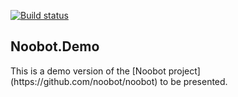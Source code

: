 [![Build status](https://ci.appveyor.com/api/projects/status/c36hk043wv51t6ey?svg=true)](https://ci.appveyor.com/project/eraclys/noobot.trial)

<h2>Noobot.Demo</h2>
This is a demo version of the [Noobot project](https://github.com/noobot/noobot) to be presented.
